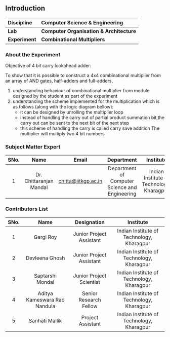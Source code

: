 ## Introduction



<b>Discipline | <b>Computer Science & Engineering
:--|:--|
<b> Lab | <b> Computer Organisation & Architecture
<b> Experiment|     <b> Combinational Multipliers

### About the Experiment 

Objective of 4 bit carry lookahead adder:

To show that it is possible to construct a 4x4 combinational multiplier from an array of AND gates, half-adders and full-adders.

1.  understanding behaviour of combinational multiplier from module designed by the student as part of the experiment
2. understanding the scheme implemented for the multiplication which is as follows (along with the logic diagram bellow):
    - it can be designed by unrolling the multiplier loop
    - instead of handling the carry out of partial product summation bit,the carry out can be sent to the next bit of the next step
    - this scheme of handling the carry is called carry save addition
The multiplier will multiply two 4 bit numbers

### Subject Matter Expert
| SNo. | Name | Email | Department | Institute | 
| :---: | :---: | :---: | :---: | :---: |
| 1 | Dr. Chittaranjan Mandal | chitta@iitkgp.ac.in | Department of Computer Science and Engineering | Indian Institute of Technology, Kharagpur

### Contributors List

| SNo. | Name | Designation | Institute | 
| :---: | :---: | :---: | :---: | 
| 1 | Gargi Roy | Junior Project Assistant | Indian Institute of Technology, Kharagpur
| 2 | Devleena Ghosh | Junior Project Assistant | Indian Institute of Technology, Kharagpur
| 3 | Saptarshi Mondal | Junior Project Scientist | Indian Institute of Technology, Kharagpur
| 4 | Aditya Kameswara Rao Nandula | Senior Research Fellow | Indian Institute of Technology, Kharagpur
| 5 | Sanhati Mallik | Project Assistant | Indian Institute of Technology, Kharagpur






